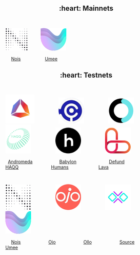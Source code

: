 <h2 align="center">:heart: Mainnets</h2>

<p>&nbsp;</p>

<img src="https://raw.githubusercontent.com/ShKmTr/test2/main/nois_black.svg" width="70"> &emsp; &emsp; <img src="https://raw.githubusercontent.com/ShKmTr/test2/main/umee.svg" width="80">

&emsp; [Nois](mainnets/nois/) &emsp; &emsp; &emsp; &emsp; [Umee](mainnets/umee/)

<h2 align="center">:heart: Testnets</h2>

<p>&nbsp;</p>

<img src="https://raw.githubusercontent.com/ShKmTr/test2/main/andromeda.png" width="90"> &emsp; &emsp; &emsp; &emsp; <img src="https://raw.githubusercontent.com/ShKmTr/test2/main/babylon.png" width="80"> &emsp; &emsp; &emsp; &emsp; <img src="https://raw.githubusercontent.com/ShKmTr/test2/main/defund.png" width="80"> &emsp; &emsp; &emsp; &emsp; <img src="https://raw.githubusercontent.com/ShKmTr/test2/main/haqq.svg" width="80"> &emsp; &emsp; &emsp; &emsp; <img src="https://raw.githubusercontent.com/ShKmTr/test2/main/humans.png" width="80"> &emsp; &emsp; &emsp; &emsp; <img src="https://raw.githubusercontent.com/ShKmTr/test2/main/lava.svg" width="80"> 

&nbsp; [Andromeda](testnets/andromeda/) &emsp; &emsp; &emsp; &emsp; &nbsp; [Babylon](testnets/baylon/) &emsp; &emsp; &emsp; &emsp; &emsp; &nbsp; [Defund](testnets/defund/) &emsp; &emsp; &emsp; &emsp;  &emsp; &nbsp; [HAQQ](testnets/haqq/) &emsp; &emsp; &emsp; &emsp; &emsp; &nbsp; [Humans](testnets/humans/)  &emsp; &emsp; &emsp; &emsp; &emsp; [Lava](testnets/lava/)

<p>&nbsp;</p>

<img src="https://raw.githubusercontent.com/ShKmTr/test2/main/nois_black.svg" width="80"> &emsp; &emsp; &emsp; &emsp; <img src="https://raw.githubusercontent.com/ShKmTr/test2/main/ojo.png" width="80"> &emsp; &emsp; &emsp; &emsp; <img src="https://raw.githubusercontent.com/ShKmTr/test2/main/ollo.png" width="80"> &emsp; &emsp; &emsp; &emsp; <img src="https://raw.githubusercontent.com/ShKmTr/test2/main/umee.svg" width="80"> &emsp; &emsp; &emsp; &emsp;

&emsp; [Nois](testnets/nois/) &emsp; &emsp; &emsp; &emsp; &ensp; [Ojo](testnets/ojo/) &emsp; &emsp; &emsp; &emsp; &ensp; [Ollo](testnets/ollo/) &emsp; &emsp; &emsp; &emsp; &ensp; [Source](testnets/source/) &emsp; &emsp; &emsp; &emsp; &ensp; [Umee](testnets/umee/)
